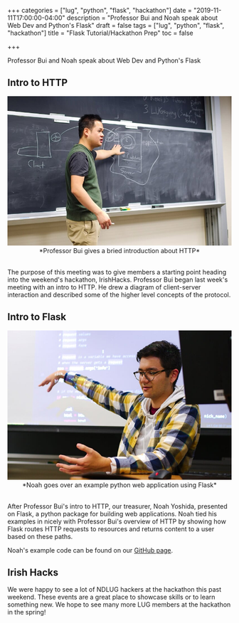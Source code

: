 +++
categories = ["lug", "python", "flask", "hackathon"]
date = "2019-11-11T17:00:00-04:00"
description = "Professor Bui and Noah speak about Web Dev and Python's Flask"
draft = false
tags = ["lug", "python", "flask", "hackathon"]
title = "Flask Tutorial/Hackathon Prep"
toc = false

+++

Professor Bui and Noah speak about Web Dev and Python's Flask

<!--more-->

## Intro to HTTP

<center>
<img src="bui.jpg" alt="bui" width="800" height="auto"\>
<br>
*Professor Bui gives a bried introduction about HTTP*
<br>
<br>
</center>

The purpose of this meeting was to give members a starting point heading into
the weekend's hackathon, IrishHacks.
Professor Bui began last week's meeting with an intro to HTTP. He drew a diagram
of client-server interaction and described some of the higher level concepts
of the protocol.

## Intro to Flask

<center>
<img src="noah.jpg" alt="noah" width="800" height="auto"\>
<br>
*Noah goes over an example python web application using Flask*
<br>
<br>
</center>

After Professor Bui's intro to HTTP, our treasurer, Noah Yoshida, presented on
Flask, a python package for building web applications. Noah tied his examples in
nicely with Professor Bui's overview of HTTP by showing how Flask routes HTTP
requests to resources and returns content to a user based on these paths.

Noah's example code can be found on our [GitHub page](https://github.com/NDLUG/tutorials).

## Irish Hacks

We were happy to see a lot of NDLUG hackers at the hackathon this past weekend.
These events are a great place to showcase skills or to learn something new. We
hope to see many more LUG members at the hackathon in the spring!

